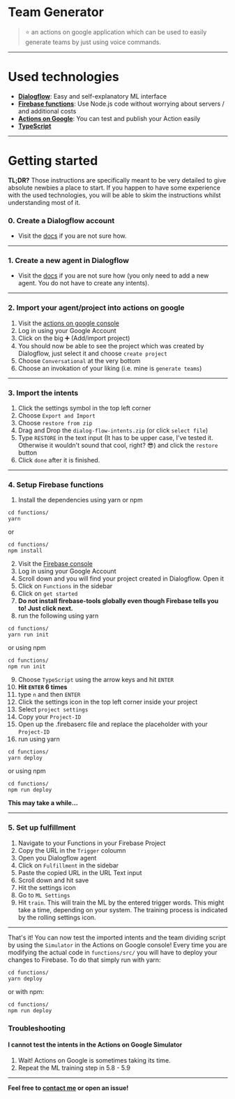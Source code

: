# Team Generator
> :star: an actions on google application which can be used to easily generate teams by just using voice commands.
___
# Used technologies
- [**Dialogflow**](https://dialogflow.com/): Easy and self-explanatory ML interface
- [**Firebase functions**](https://firebase.google.com/): Use Node.js code without worrying about servers / and additional costs
- [**Actions on Google**](https://developers.google.com/actions/): You can test and publish your Action easily
- [**TypeScript**](https://www.typescriptlang.org/)
___
# Getting started
**TL;DR?**
Those instructions are specifically meant to be very detailed to give absolute newbies a place to start. 
If you happen to have some experience with the used technologies, you will be able to skim the instructions whilst understanding most of it.
### 0. Create a Dialogflow account

  * Visit the [docs](https://dialogflow.com/docs/getting-started/create-account) if you are not sure how.
___
### 1. Create a new agent in Dialogflow

  * Visit the [docs](https://dialogflow.com/docs/getting-started/first-agent) if you are not sure how (you only need to add a new agent. You do not have to create any intents).
___
### 2. Import your agent/project into actions on google

  1. Visit the [actions on google console](https://console.actions.google.com/)
  2. Log in using your Google Account
  3. Click on the big :heavy_plus_sign: (Add/import project)
  4. You should now be able to see the project which was created by Dialogflow, just select it and choose ```create project```
  5. Choose ```Conversational``` at the very bottom
  6. Choose an invokation of your liking (i.e. mine is ```generate teams```)
___
### 3. Import the intents

  1. Click the settings symbol in the top left corner
  2. Choose ```Export and Import```
  3. Choose ```restore from zip```
  4. Drag and Drop the ```dialog-flow-intents.zip``` (or click ```select file```)
  5. Type ```RESTORE``` in the text input (It has to be upper case, I've tested it. Otherwise it wouldn't sound that cool, right? :sunglasses:) and click the ```restore``` button
  6. Click ```done``` after it is finished.
___
### 4. Setup Firebase functions

  1. Install the dependencies using yarn or npm
  ```
  cd functions/
  yarn
  ```
  or
  ```
  cd functions/
  npm install
  ```
  2. Visit the [Firebase console](https://console.firebase.google.com/)
  3. Log in using your Google Account
  4. Scroll down and you will find your project created in Dialogflow. Open it
  5. Click on ```Functions``` in the sidebar
  6. Click on ```get started```
  7. **Do not install firebase-tools globally even though Firebase tells you to! Just click next.**
  8. run the following using yarn
  ```
  cd functions/
  yarn run init
  ```
  or using npm

  ```
  cd functions/
  npm run init
  ```
  9. Choose ```TypeScript``` using the arrow keys and hit ```ENTER```
  10. **Hit ```ENTER``` 6 times** 
  11. type ```n``` and then ```ENTER```
  12. Click the settings icon in the top left corner inside your project
  13. Select ```project settings```
  14. Copy your ```Project-ID```
  15. Open up the .firebaserc file and replace the placeholder with your ```Project-ID```
  16. run using yarn
  ```
  cd functions/
  yarn deploy
  ```
  or using npm

  ```
  cd functions/
  npm run deploy
  ```
  **This may take a while...**
  ___
### 5. Set up fulfillment
  1. Navigate to your Functions in your Firebase Project
  2. Copy the URL in the ```Trigger``` coloumn
  3. Open you Dialogflow agent
  4. Click on ```Fulfillment``` in the sidebar
  5. Paste the copied URL in the URL Text input
  6. Scroll down and hit save
  7. Hit the settings icon
  8. Go to ```ML Settings```
  9. Hit ```train```. This will train the ML by the entered trigger words. This might take a time, depending on your system. The training process is indicated by the rolling settings icon.
  ___
That's it! You can now test the imported intents and the team dividing script by using the ```Simulator``` in the Actions on Google console!
Every time you are modifying the actual code in ```functions/src/``` you will have to deploy your changes to Firebase. To do that simply run with yarn:
```
cd functions/
yarn deploy
```
or with npm:
```
cd functions/
npm run deploy
```
### Troubleshooting
#### I cannot test the intents in the Actions on Google Simulator
  1. Wait! Actions on Google is sometimes taking its time.
  2. Repeat the ML training step in 5.8 - 5.9
  ___
**Feel free to [contact me](mailto:flokol120@gmail.co) or open an issue!**
